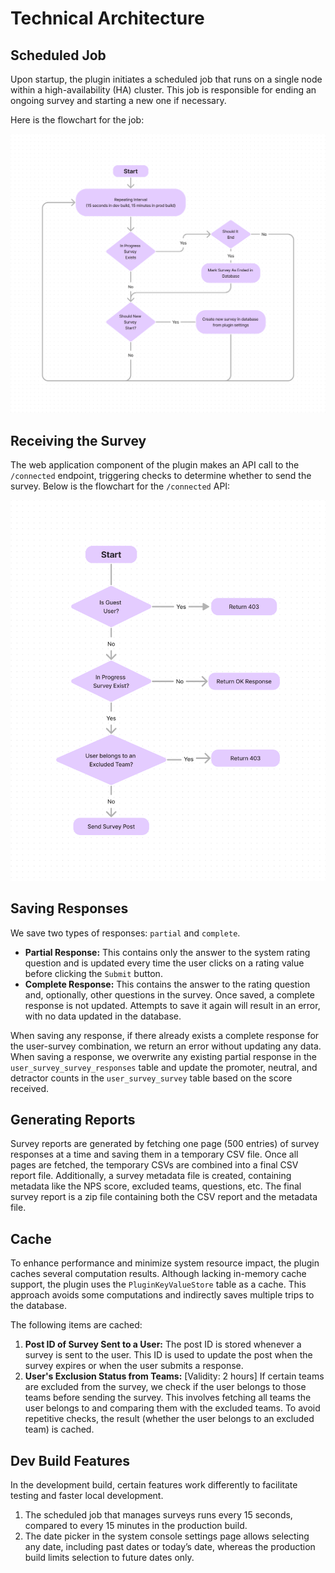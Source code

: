 # Technical Architecture

## Scheduled Job

Upon startup, the plugin initiates a scheduled job that runs on a single node within a high-availability (HA) cluster. This job is responsible for ending an ongoing survey and starting a new one if necessary.

Here is the flowchart for the job:

<img src="cron-job.png?raw=true" alt="Cron Job Flow Chart"/>

## Receiving the Survey

The web application component of the plugin makes an API call to the `/connected` endpoint, triggering checks to determine whether to send the survey. Below is the flowchart for the `/connected` API:

<img src="connected-api.png?raw=true" alt="Connected API Flow Chart"/>

## Saving Responses

We save two types of responses: `partial` and `complete`.

- **Partial Response:** This contains only the answer to the system rating question and is updated every time the user clicks on a rating value before clicking the `Submit` button.
- **Complete Response:** This contains the answer to the rating question and, optionally, other questions in the survey. Once saved, a complete response is not updated. Attempts to save it again will result in an error, with no data updated in the database.

When saving any response, if there already exists a complete response for the user-survey combination, we return an error without updating any data. When saving a response, we overwrite any existing partial response in the `user_survey_survey_responses` table and update the promoter, neutral, and detractor counts in the `user_survey_survey` table based on the score received.

## Generating Reports

Survey reports are generated by fetching one page (500 entries) of survey responses at a time and saving them in a temporary CSV file. Once all pages are fetched, the temporary CSVs are combined into a final CSV report file. Additionally, a survey metadata file is created, containing metadata like the NPS score, excluded teams, questions, etc. The final survey report is a zip file containing both the CSV report and the metadata file.

## Cache

To enhance performance and minimize system resource impact, the plugin caches several computation results. Although lacking in-memory cache support, the plugin uses the `PluginKeyValueStore` table as a cache. This approach avoids some computations and indirectly saves multiple trips to the database.

The following items are cached:

1. **Post ID of Survey Sent to a User:** The post ID is stored whenever a survey is sent to the user. This ID is used to update the post when the survey expires or when the user submits a response.
2. **User's Exclusion Status from Teams:** [Validity: 2 hours] If certain teams are excluded from the survey, we check if the user belongs to those teams before sending the survey. This involves fetching all teams the user belongs to and comparing them with the excluded teams. To avoid repetitive checks, the result (whether the user belongs to an excluded team) is cached.

## Dev Build Features

In the development build, certain features work differently to facilitate testing and faster local development.

1. The scheduled job that manages surveys runs every 15 seconds, compared to every 15 minutes in the production build.
2. The date picker in the system console settings page allows selecting any date, including past dates or today’s date, whereas the production build limits selection to future dates only.
